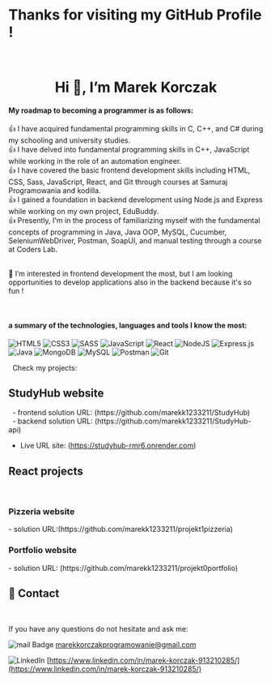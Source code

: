 # Thanks for visiting my GitHub Profile !

&nbsp;

<h1 align="center">Hi 👋, I’m Marek Korczak</h1>

#### My roadmap to becoming a programmer is as follows:

:thumbsup: I have acquired fundamental programming skills in C, C++, and C# during my schooling and university studies. <br>
:thumbsup: I have delved into fundamental programming skills in C++, JavaScript while working in the role of an automation engineer. <br>
:thumbsup: I have covered the basic frontend development skills including HTML, CSS, Sass, JavaScript, React, and Git through courses at Samuraj Programowania and kodilla. <br>
:thumbsup: I gained a foundation in backend development using Node.js and Express while working on my own project, EduBuddy. <br>
:thumbsup: Presently, I'm in the process of familiarizing myself with the fundamental concepts of programming in Java, Java OOP, MySQL, Cucumber, SeleniumWebDriver, Postman, SoapUI, and manual testing through a course at Coders Lab. <br> <br>

👀 I’m interested in frontend development the most, but I am looking opportunities to develop applications also in the backend because it's so fun !

&nbsp;

#### a summary of the technologies, languages ​​and tools I know the most:

![HTML5](https://img.shields.io/badge/html5-%23E34F26.svg?style=for-the-badge&logo=html5&logoColor=white)
![CSS3](https://img.shields.io/badge/css3-%231572B6.svg?style=for-the-badge&logo=css3&logoColor=white)
![SASS](https://img.shields.io/badge/SASS-hotpink.svg?style=for-the-badge&logo=SASS&logoColor=white)
![JavaScript](https://img.shields.io/badge/javascript-%23323330.svg?style=for-the-badge&logo=javascript&logoColor=%23F7DF1E)
![React](https://img.shields.io/badge/react-%2320232a.svg?style=for-the-badge&logo=react&logoColor=%2361DAFB)
![NodeJS](https://img.shields.io/badge/node.js-6DA55F?style=for-the-badge&logo=node.js&logoColor=white)
![Express.js](https://img.shields.io/badge/express.js-%23404d59.svg?style=for-the-badge&logo=express&logoColor=%2361DAFB)
![Java](https://img.shields.io/badge/java-%23ED8B00.svg?style=for-the-badge&logo=openjdk&logoColor=white)
![MongoDB](https://img.shields.io/badge/MongoDB-%234ea94b.svg?style=for-the-badge&logo=mongodb&logoColor=white)
![MySQL](https://img.shields.io/badge/mysql-%2300f.svg?style=for-the-badge&logo=mysql&logoColor=white)
![Postman](https://img.shields.io/badge/Postman-FF6C37?style=for-the-badge&logo=postman&logoColor=white)
![Git](https://img.shields.io/badge/git-%23F05033.svg?style=for-the-badge&logo=git&logoColor=white)

&nbsp;
Check my projects:
&nbsp;

<h2>StudyHub website</h2>
&nbsp;
- frontend solution URL: (https://github.com/marekk1233211/StudyHub) <br>
&nbsp;
- backend solution URL: (https://github.com/marekk1233211/StudyHub-api)

- Live URL site: (https://studyhub-rmr6.onrender.com)
&nbsp;
<h2>React projects</h2>
&nbsp;
<h3>Pizzeria website</h3>
- solution URL:(https://github.com/marekk1233211/projekt1pizzeria)
&nbsp;
<h3>Portfolio website</h3>
- solution URL: (https://github.com/marekk1233211/projekt0portfolio)
  &nbsp;

## 💬 Contact

&nbsp;

If you have any questions do not hesitate and ask me:

![mail Badge](https://img.shields.io/badge/-mail-c14438?style=for-the-badge&logo=Gmail&logoColor=white) marekkorczakprogramowanie@gmail.com

![LinkedIn](https://img.shields.io/badge/-LinkedIn-blue?style=for-the-badge&logo=Linkedin&logoColor=white) [https://www.linkedin.com/in/marek-korczak-913210285/](https://www.linkedin.com/in/marek-korczak-913210285/)

<!---
marekk1233211/marekk1233211 is a ✨ special ✨ repository because its `README.md` (this file) appears on your GitHub profile.
You can click the Preview link to take a look at your changes.
--->
